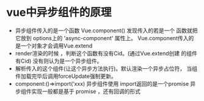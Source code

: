 
# vue中异步组件的原理
 
  - 异步组件传入的是一个函数 Vue.component() 发现传入的若是一个
    函数就把它放到 options上的 'async-component' 属性上。
    Vue.component传入的是一个对象才会调用Vue.extend
  - render渲染的时候 ，判断这个函数有没有Cid。(通过Vue.extend创建
    的组件有Cid)  没有则认为是一个异步组件。
  - 解析传入的这个组件(让这个异步方法执行)。默认渲染一个异步占位符，
    当组件加载完毕后调用forceUpdate强制更新。
  - component:()=>import(‘xxx) 异步组件使用 import返回的是一个promise
     异步组件实现一般都是基于 promise ，还有回调的形式  